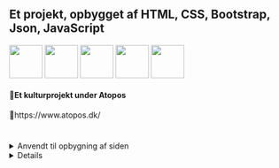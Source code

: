 <h2>Et projekt, opbygget af HTML, CSS, Bootstrap, Json, JavaScript</h2>
<span>
<img src="https://cdn.jsdelivr.net/gh/devicons/devicon@latest/icons/html5/html5-original.svg" / width=60px>
<img src="https://cdn.jsdelivr.net/gh/devicons/devicon@latest/icons/bootstrap/bootstrap-original.svg" / width=60px">
<img src="https://cdn.jsdelivr.net/gh/devicons/devicon@latest/icons/json/json-original.svg" / width=60px>
<img src="https://cdn.jsdelivr.net/gh/devicons/devicon@latest/icons/javascript/javascript-original.svg" / width=60px">
<img src="https://cdn.jsdelivr.net/gh/devicons/devicon@latest/icons/blazor/blazor-original.svg" / width=60px">
</span>

<h4>🔭Et kulturprojekt under Atopos</h4>
🔗https://www.atopos.dk/

<h1>
</h1>
<details>
<summary>Anvendt til opbygning af siden</summary>

| Rank | Sprog      |
|-----:|------------|
|     1| C#         |
|     2| HTML, CSS  |
|     3| Bootstrap  |
|     4| JavaScript |
</details>

<details>
